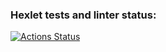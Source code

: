 ### Hexlet tests and linter status:
[![Actions Status](https://github.com/y-brs/frontend-project-12/actions/workflows/hexlet-check.yml/badge.svg)](https://github.com/y-brs/frontend-project-12/actions)